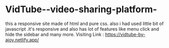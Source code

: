 # VidTube--video-sharing-platform-
this a responsive site made of html and pure css. also i had used little bit of javascript .it's responsive and also has lot of features like menu click and hide the sidebar and many more.
Visiting Link : https://vidtube-by-ajoy.netlify.app/
